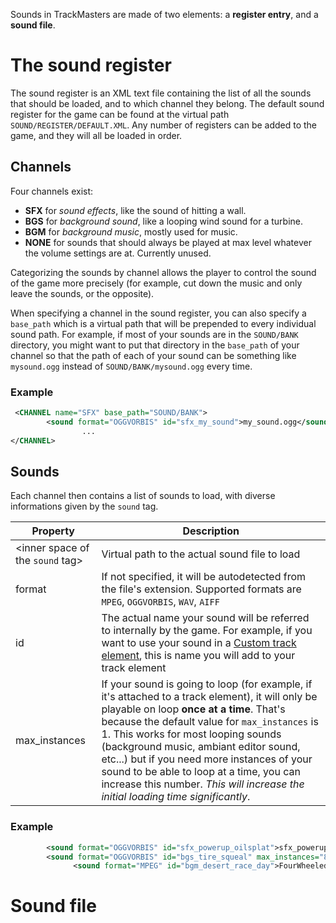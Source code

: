 <!-- TITLE:Add or change sounds -->

Sounds in TrackMasters are made of two elements: a **register entry**, and a **sound file**.
# The sound register
The sound register is an XML text file containing the list of all the sounds that should be loaded, and to which channel they belong.
The default sound register for the game can be found at the virtual path `SOUND/REGISTER/DEFAULT.XML`. Any number of registers can be added to the game, and they will all be loaded in order.

## Channels
Four channels exist:
* **SFX** for *sound effects*, like the sound of hitting a wall.
* **BGS** for *background sound*, like a looping wind sound for a turbine.
* **BGM** for *background music*, mostly used for music.
* **NONE** for sounds that should always be played at max level whatever the volume settings are at. Currently unused.

Categorizing the sounds by channel allows the player to control the sound of the game more precisely (for example, cut down the music and only leave the sounds, or the opposite).

When specifying a channel in the sound register, you can also specify a `base_path` which is a virtual path that will be prepended to every individual sound path. 
For example, if most of your sounds are in the `SOUND/BANK` directory, you might want to put that directory in the `base_path` of your channel so that the path of each of your sound can be something like `mysound.ogg` instead of `SOUND/BANK/mysound.ogg` every time.

### Example
```xml
 <CHANNEL name="SFX" base_path="SOUND/BANK">
        <sound format="OGGVORBIS" id="sfx_my_sound">my_sound.ogg</sound>
				...
</CHANNEL>
```

## Sounds

Each channel then contains a list of sounds to load, with diverse informations given by the `sound` tag.

| Property | Description |
| -------- | -------- | 
| &lt;inner space of the `sound` tag&gt;     | Virtual path to the actual sound file to load   |
| format |  If not specified, it will be autodetected from the file's extension. Supported formats are `MPEG`, `OGGVORBIS`, `WAV`, `AIFF` |
| id | The actual name your sound will be referred to internally by the game. For example, if you want to use your sound in a [Custom track element](/home/create-trackparts.md), this is name you will add to your track element |
| max_instances | If your sound is going to loop (for example, if it's attached to a track element), it will only be playable on loop **once at a time**. That's because the default value for `max_instances` is 1. This works for most looping sounds (background music, ambiant editor sound, etc...) but if you need more instances of your sound to be able to loop at a time, you can increase this number. *This will increase the initial loading time significantly*. |

### Example
```xml
        <sound format="OGGVORBIS" id="sfx_powerup_oilsplat">sfx_powerup_oil_drop.ogg</sound>
        <sound format="OGGVORBIS" id="bgs_tire_squeal" max_instances="8">bgs_tire_squeal.ogg</sound>
			  <sound format="MPEG" id="bgm_desert_race_day">FourWheeledBullets_C.mp3</sound>
```
# Sound file